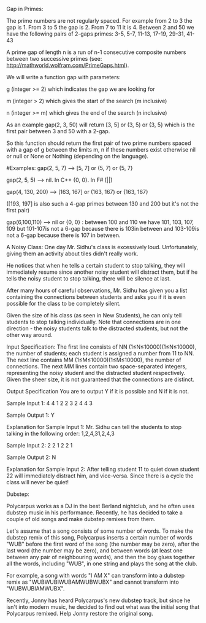 Gap in Primes:

The prime numbers are not regularly spaced. For example from 2 to 3 the gap is 1. From 3 to 5 the gap is 2. From 7 to 11 it is 4. Between 2 and 50 we have the following pairs of 2-gaps primes: 3-5, 5-7, 11-13, 17-19, 29-31, 41-43

A prime gap of length n is a run of n-1 consecutive composite numbers between two successive primes (see: http://mathworld.wolfram.com/PrimeGaps.html).

We will write a function gap with parameters:

g (integer >= 2) which indicates the gap we are looking for

m (integer > 2) which gives the start of the search (m inclusive)

n (integer >= m) which gives the end of the search (n inclusive)

As an example gap(2, 3, 50) will return [3, 5] or (3, 5) or {3, 5} which is the first pair between 3 and 50 with a 2-gap.

So this function should return the first pair of two prime numbers spaced with a gap of g between the limits m, n if these numbers exist otherwise nil or null or None or Nothing (depending on the language).

#Examples: gap(2, 5, 7) --> [5, 7] or (5, 7) or {5, 7}

gap(2, 5, 5) --> nil. In C++ {0, 0}. In F# [||]

gap(4, 130, 200) --> [163, 167] or (163, 167) or {163, 167}

([193, 197] is also such a 4-gap primes between 130 and 200 but it's not the first pair)

gap(6,100,110) --> nil or {0, 0} : between 100 and 110 we have 101, 103, 107, 109 but 101-107is not a 6-gap because there is 103in between and 103-109is not a 6-gap because there is 107 in between.

A Noisy Class:
One day Mr. Sidhu's class is excessively loud. Unfortunately, giving them an activity about tiles didn't really work.

He notices that when he tells a certain student to stop talking, they will immediately resume since another noisy student will distract them, but if he tells the noisy student to stop talking, there will be silence at last.

After many hours of careful observations, Mr. Sidhu has given you a list containing the connections between students and asks you if it is even possible for the class to be completely silent.

Given the size of his class (as seen in New Students), he can only tell students to stop talking individually. Note that connections are in one direction - the noisy students talk to the distracted students, but not the other way around.

Input Specification:
The first line consists of NN (1≤N≤10000)(1≤N≤10000), the number of students; each student is assigned a number from 11 to NN.
The next line contains MM (1≤M≤10000)(1≤M≤10000), the number of connections.
The next MM lines contain two space-separated integers, representing the noisy student and the distracted student respectively. Given the sheer size, it is not guaranteed that the connections are distinct.

Output Specification
You are to output Y if it is possible and N if it is not.

Sample Input 1:
4
4
1 2
2 3
2 4
4 3

Sample Output 1:
Y

Explanation for Sample Input 1:
Mr. Sidhu can tell the students to stop talking in the following order: 1,2,4,31,2,4,3

Sample Input 2:
2
2
1 2
2 1

Sample Output 2:
N

Explanation for Sample Input 2:
After telling student 11 to quiet down student 22 will immediately distract him, and vice-versa. Since there is a cycle the class will never be quiet!

Dubstep:

Polycarpus works as a DJ in the best Berland nightclub, and he often uses dubstep music in his performance. Recently, he has decided to take a couple of old songs and make dubstep remixes from them.

Let's assume that a song consists of some number of words. To make the dubstep remix of this song, Polycarpus inserts a certain number of words "WUB" before the first word of the song (the number may be zero), after the last word (the number may be zero), 
and between words (at least one between any pair of neighbouring words), and then the boy glues together all the words, including "WUB", in one string and plays the song at the club.

For example, a song with words "I AM X" can transform into a dubstep remix as "WUBWUBIWUBAMWUBWUBX" and cannot transform into "WUBWUBIAMWUBX".

Recently, Jonny has heard Polycarpus's new dubstep track, but since he isn't into modern music, he decided to find out what was the initial song that Polycarpus remixed. Help Jonny restore the original song.
